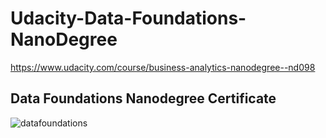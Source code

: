 # Udacity-Data-Foundations-NanoDegree
https://www.udacity.com/course/business-analytics-nanodegree--nd098


## Data Foundations Nanodegree Certificate

![datafoundations](https://user-images.githubusercontent.com/33187812/64052927-86d6fe80-cb80-11e9-95a3-3c553518223b.png)
